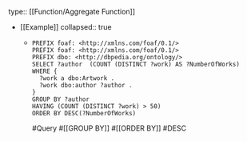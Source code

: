 type:: [[Function/Aggregate Function]]

- [[Example]]
  collapsed:: true
	- ```sparql
	  PREFIX foaf: <http://xmlns.com/foaf/0.1/>
	  PREFIX foaf: <http://xmlns.com/foaf/0.1/>
	  PREFIX dbo: <http://dbpedia.org/ontology/>
	  SELECT ?author  (COUNT (DISTINCT ?work) AS ?NumberOfWorks)
	  WHERE {
	    ?work a dbo:Artwork .
	    ?work dbo:author ?author . 
	  }
	  GROUP BY ?author
	  HAVING (COUNT (DISTINCT ?work) > 50)
	  ORDER BY DESC(?NumberOfWorks)
	  
	  ```
	  #Query #[[GROUP BY]] #[[ORDER BY]] #DESC